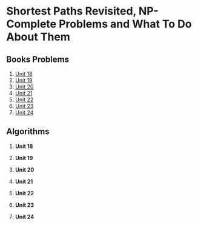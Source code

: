 # Shortest Paths Revisited, NP-Complete Problems and What To Do About Them

## Books Problems

1. [Unit 18](https://github.com/gpm22/ossu-projects/blob/main/Shortest%20Paths%20Revisited%2C%20NP-Complete%20Problems%20and%20What%20To%20Do%20About%20Them/problems-unit-18.md)
2. [Unit 19](https://github.com/gpm22/ossu-projects/blob/main/Shortest%20Paths%20Revisited%2C%20NP-Complete%20Problems%20and%20What%20To%20Do%20About%20Them/problems-unit-19.md)
3. [Unit 20](https://github.com/gpm22/ossu-projects/blob/main/Shortest%20Paths%20Revisited%2C%20NP-Complete%20Problems%20and%20What%20To%20Do%20About%20Them/problems-unit-20.md)
4. [Unit 21](https://github.com/gpm22/ossu-projects/blob/main/Shortest%20Paths%20Revisited%2C%20NP-Complete%20Problems%20and%20What%20To%20Do%20About%20Them/problems-unit-21.md)
5. [Unit 22](https://github.com/gpm22/ossu-projects/blob/main/Shortest%20Paths%20Revisited%2C%20NP-Complete%20Problems%20and%20What%20To%20Do%20About%20Them/problems-unit-22.md)
6. [Unit 23](https://github.com/gpm22/ossu-projects/blob/main/Shortest%20Paths%20Revisited%2C%20NP-Complete%20Problems%20and%20What%20To%20Do%20About%20Them/problems-unit-23.md)
7. [Unit 24](https://github.com/gpm22/ossu-projects/blob/main/Shortest%20Paths%20Revisited%2C%20NP-Complete%20Problems%20and%20What%20To%20Do%20About%20Them/problems-unit-24.md)

## Algorithms

1. **Unit 18**

2. **Unit 19**

3. **Unit 20**

4. **Unit 21**

5. **Unit 22**

6. **Unit 23**

7. **Unit 24**